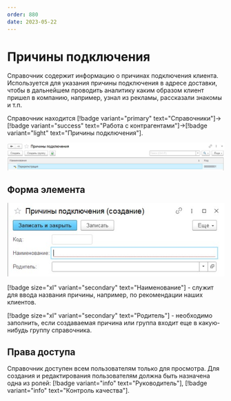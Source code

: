 ```yaml
---
order: 880
date: 2023-05-22
---
```

# Причины подключения

Справочник содержит информацию о причинах подключения клиента. Используется для указания причины подключения в адресе доставки, чтобы в дальнейшем проводить аналитику каким образом клиент пришел в компанию, например, узнал из рекламы, рассказали знакомы и т.п.

Справочник находится [!badge variant="primary" text="Справочники"]->[!badge variant="success" text="Работа с контрагентами"]->[!badge variant="light" text="Причины подключения"].

![Форма списка причины подключения](/images/Форма_списка_причины_подключения.jpg)

## Форма элемента

![](/images/Форма_элемента_причины_подключения.jpg)


[!badge size="xl" variant="secondary" text="Наименование"] - служит для ввода названия причины, например, по рекомендации наших клиентов.

[!badge size="xl" variant="secondary" text="Родитель"] - необходимо заполнить, если создаваемая причина или группа входит еще в какую-нибудь группу справочника.


## Права доступа

Справочник доступен всем пользователям только для просмотра. Для создания и редактирования пользователям должна быть назначена одна из ролей: [!badge variant="info" text="Руководитель"], [!badge variant="info" text="Контроль качества"].
